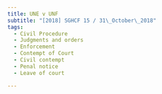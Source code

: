 ```yaml
---
title: UNE v UNF 
subtitle: "[2018] SGHCF 15 / 31\_October\_2018"
tags:
  - Civil Procedure
  - Judgments and orders
  - Enforcement
  - Contempt of Court
  - Civil contempt
  - Penal notice
  - Leave of court

---
```



